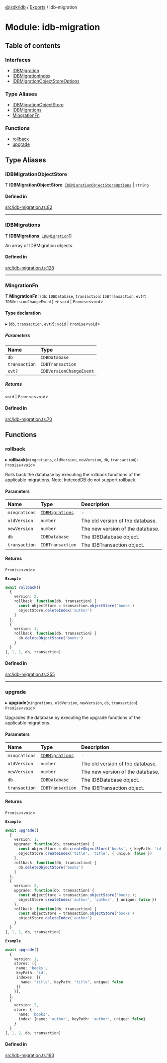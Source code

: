 [@isdk/idb](../README.md) / [Exports](../modules.md) / idb-migration

# Module: idb-migration

## Table of contents

### Interfaces

- [IDBMigration](../interfaces/idb_migration.IDBMigration.md)
- [IDBMigrationIndex](../interfaces/idb_migration.IDBMigrationIndex.md)
- [IDBMigrationObjectStoreOptions](../interfaces/idb_migration.IDBMigrationObjectStoreOptions.md)

### Type Aliases

- [IDBMigrationObjectStore](idb_migration.md#idbmigrationobjectstore)
- [IDBMigrations](idb_migration.md#idbmigrations)
- [MingrationFn](idb_migration.md#mingrationfn)

### Functions

- [rollback](idb_migration.md#rollback)
- [upgrade](idb_migration.md#upgrade)

## Type Aliases

### IDBMigrationObjectStore

Ƭ **IDBMigrationObjectStore**: [`IDBMigrationObjectStoreOptions`](../interfaces/idb_migration.IDBMigrationObjectStoreOptions.md) \| `string`

#### Defined in

[src/idb-migration.ts:82](https://github.com/isdk/idb.js/blob/576c329/src/idb-migration.ts#L82)

___

### IDBMigrations

Ƭ **IDBMigrations**: [`IDBMigration`](../interfaces/idb_migration.IDBMigration.md)[]

An array of IDBMigration objects.

#### Defined in

[src/idb-migration.ts:128](https://github.com/isdk/idb.js/blob/576c329/src/idb-migration.ts#L128)

___

### MingrationFn

Ƭ **MingrationFn**: (`db`: `IDBDatabase`, `transaction`: `IDBTransaction`, `evt?`: `IDBVersionChangeEvent`) => `void` \| `Promise`<`void`\>

#### Type declaration

▸ (`db`, `transaction`, `evt?`): `void` \| `Promise`<`void`\>

##### Parameters

| Name | Type |
| :------ | :------ |
| `db` | `IDBDatabase` |
| `transaction` | `IDBTransaction` |
| `evt?` | `IDBVersionChangeEvent` |

##### Returns

`void` \| `Promise`<`void`\>

#### Defined in

[src/idb-migration.ts:70](https://github.com/isdk/idb.js/blob/576c329/src/idb-migration.ts#L70)

## Functions

### rollback

▸ **rollback**(`mingrations`, `oldVersion`, `newVersion`, `db`, `transaction`): `Promise`<`void`\>

Rolls back the database by executing the rollback functions of the applicable migrations.
Note: IndexedDB do not support rollback.

#### Parameters

| Name | Type | Description |
| :------ | :------ | :------ |
| `mingrations` | [`IDBMigrations`](idb_migration.md#idbmigrations) | - |
| `oldVersion` | `number` | The old version of the database. |
| `newVersion` | `number` | The new version of the database. |
| `db` | `IDBDatabase` | The IDBDatabase object. |
| `transaction` | `IDBTransaction` | The IDBTransaction object. |

#### Returns

`Promise`<`void`\>

**`Example`**

```ts
await rollback([
  {
    version: 2,
    rollback: function(db, transaction) {
      const objectStore = transaction.objectStore('books')
      objectStore.deleteIndex('author')
    }
  },
  {
    version: 1,
    rollback: function(db, transaction) {
      db.deleteObjectStore('books')
    }
  }
], 1, 2, db, transaction)
```

#### Defined in

[src/idb-migration.ts:255](https://github.com/isdk/idb.js/blob/576c329/src/idb-migration.ts#L255)

___

### upgrade

▸ **upgrade**(`mingrations`, `oldVersion`, `newVersion`, `db`, `transaction`): `Promise`<`void`\>

Upgrades the database by executing the upgrade functions of the applicable migrations.

#### Parameters

| Name | Type | Description |
| :------ | :------ | :------ |
| `mingrations` | [`IDBMigrations`](idb_migration.md#idbmigrations) | - |
| `oldVersion` | `number` | The old version of the database. |
| `newVersion` | `number` | The new version of the database. |
| `db` | `IDBDatabase` | The IDBDatabase object. |
| `transaction` | `IDBTransaction` | The IDBTransaction object. |

#### Returns

`Promise`<`void`\>

**`Example`**

```ts
await upgrade([
  {
    version: 1,
    upgrade: function(db, transaction) {
      const objectStore = db.createObjectStore('books', { keyPath: 'id' })
      objectStore.createIndex('title', 'title', { unique: false })
    },
    rollback: function(db, transaction) {
      db.deleteObjectStore('books')
    }
  },
  {
    version: 2,
    upgrade: function(db, transaction) {
      const objectStore = transaction.objectStore('books');
      objectStore.createIndex('author', 'author', { unique: false })
    },
    rollback: function(db, transaction) {
      const objectStore = transaction.objectStore('books')
      objectStore.deleteIndex('author')
    }
  }
], 1, 2, db, transaction)
```

**`Example`**

```ts
await upgrade([
  {
    version: 1,
    stores: [{
     name: 'books',
     keyPath: 'id',
     indexes: [{
       name: "title", keyPath: "title", unique: false
     }]
    }],
  },
  {
    version: 2,
    store: {
      name: 'books',
      index: {name: 'author', keyPath: 'author', unique: false}
    }
  }
], 1, 2, db, transaction)
```

#### Defined in

[src/idb-migration.ts:193](https://github.com/isdk/idb.js/blob/576c329/src/idb-migration.ts#L193)
